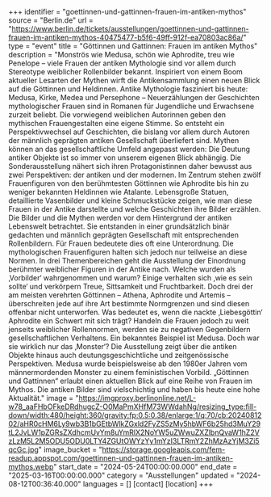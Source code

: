 +++
identifier = "goettinnen-und-gattinnen-frauen-im-antiken-mythos"
source = "Berlin.de"
url = "https://www.berlin.de/tickets/ausstellungen/goettinnen-und-gattinnen-frauen-im-antiken-mythos-40475477-b5f6-49ff-912f-ea70803ac86a/"
type = "event"
title = "Göttinnen und Gattinnen: Frauen im antiken Mythos"
description = "Monströs wie Medusa, schön wie Aphrodite, treu wie Penelope – viele Frauen der antiken Mythologie sind vor allem durch Stereotype weiblicher Rollenbilder bekannt. Inspiriert von einem Boom aktueller Lesarten der Mythen wirft die Antikensammlung einen neuen Blick auf die Göttinnen und Heldinnen.
Antike Mythologie fasziniert bis heute: Medusa, Kirke, Medea und Persephone – Neuerzählungen der Geschichten mythologischer Frauen sind in Romanen für Jugendliche und Erwachsene zurzeit beliebt. Die vorwiegend weiblichen Autorinnen geben den mythischen Frauengestalten eine eigene Stimme. So entsteht ein Perspektivwechsel auf Geschichten, die bislang vor allem durch Autoren der männlich geprägten antiken Gesellschaft überliefert sind.
Mythen können an das gesellschaftliche Umfeld angepasst werden: Die Deutung antiker Objekte ist so immer von unserem eigenen Blick abhängig. Die Sonderausstellung nähert sich ihren Protagonistinnen daher bewusst aus zwei Perspektiven: der antiken und der modernen. Im Zentrum stehen zwölf Frauenfiguren von den berühmtesten Göttinnen wie Aphrodite bis hin zu weniger bekannten Heldinnen wie Atalante. Lebensgroße Statuen, detaillierte Vasenbilder und kleine Schmuckstücke zeigen, wie man diese Frauen in der Antike darstellte und welche Geschichten ihre Bilder erzählen.
Die Bilder und die Mythen werden vor dem Hintergrund der antiken Lebenswelt betrachtet. Sie entstanden in einer grundsätzlich binär gedachten und männlich geprägten Gesellschaft mit entsprechenden Rollenbildern. Für Frauen bedeutete dies oft eine Unterordnung. Die mythologischen Frauenfiguren halten sich jedoch nur teilweise an diese Normen.
In drei Themenbereichen geht die Ausstellung der Einordnung berühmter weiblicher Figuren in der Antike nach. Welche wurden als ‚Vorbilder‘ wahrgenommen und warum? Einige verhalten sich ‚wie es sein sollte‘ und verkörpern Treue, Sittsamkeit und Fruchtbarkeit. Doch drei der am meisten verehrten Göttinnen – Athena, Aphrodite und Artemis – überschreiten jede auf ihre Art bestimmte Normgrenzen und sind diesen offenbar nicht unterworfen. Was bedeutet es, wenn die nackte ‚Liebesgöttin‘ Aphrodite ein Schwert mit sich trägt? Handeln die Frauen jedoch zu weit jenseits weiblicher Rollennormen, werden sie zu negativen Gegenbildern gesellschaftlichen Verhaltens. Ein bekanntes Beispiel ist Medusa. Doch war sie wirklich nur das ‚Monster‘?
Die Ausstellung zeigt über die antiken Objekte hinaus auch deutungsgeschichtliche und zeitgenössische Perspektiven. Medusa wurde beispielsweise ab den 1980er Jahren vom männermordenden Monster zu einem feministischen Vorbild. „Göttinnen und Gattinnen“ erlaubt einen aktuellen Blick auf eine Reihe von Frauen im Mythos. Die antiken Bilder sind vielschichtig und haben bis heute eine hohe Aktualität."
image = "https://imgproxy.berlinonline.net/L-w78_aaFHbOFkeDRdhugcZ-O0MaPmXHfM73WWdahNg/resizing_type:fill-down/width:480/height:360/gravity:fp:0.5:0.38/enlarge:1/q:70/cb:2024081202/aHR0cHM6Ly9wb3B1bGEtbWlkZGxld2FyZS5zMy5hbWF6b25hd3MuY29tL2JvLW1pZGRsZXdhcmUvYm8uYmRlX2NoYW5uZWwuZXZlbnQvaW1hZ2VzLzM5L2M5ODU5ODU0LTY4ZGUtOWYzYy1mYzI3LTRmY2ZhMzAzYjM3Zi5qcGc.jpg"
image_bucket = "https://storage.googleapis.com/fem-readup.appspot.com/goettinnen-und-gattinnen-frauen-im-antiken-mythos.webp"
start_date = "2024-05-24T00:00:00.000"
end_date = "2025-03-16T00:00:00.000"
category = "Ausstellungen"
updated = "2024-08-12T00:36:40.000"
languages = []
[contact]
[location]
+++